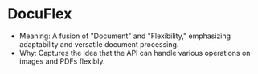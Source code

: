 # DocuFlex
- Meaning: A fusion of "Document" and "Flexibility," emphasizing adaptability and versatile document processing.
- Why: Captures the idea that the API can handle various operations on images and PDFs flexibly.
